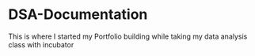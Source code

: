# DSA-Documentation
This is where I started my Portfolio building while taking my data analysis class with incubator 
